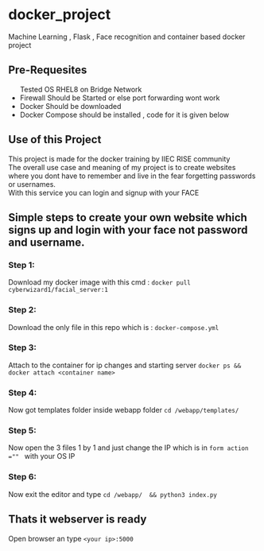 # docker_project
Machine Learning , Flask , Face recognition and container based docker project 
<div><h2><b>Pre-Requesites</b></h2>
<ul>
  <l1>Tested OS RHEL8 on Bridge Network</li>
  <li>Firewall Should be Started or else port forwarding wont work</li>
  <li>Docker Should be downloaded</li>
  <li>Docker Compose should be installed , code for it is given below</li>
</ul></div>
<h2>Use of this Project</h2><p>This project is made for the docker training by IIEC RISE community<br>The overall use case and meaning of my project is to create websites<br>where you dont have to remember and live in the fear forgetting passwords<br>or usernames.<br>With this service you can login and signup with your FACE</p>

<h2><b>Simple steps to create your own website which signs up and login with your face not password and username.</b></h2>

<h3>Step 1:</h3>

Download my docker image with this cmd :
```docker pull cyberwizard1/facial_server:1```

<h3>Step 2:</h3>

Download the only file in this repo which is : 
```docker-compose.yml```

<h3>Step 3:</h3>

Attach to the container for ip changes and starting server
```docker ps && docker attach <container name>```

<h3>Step 4:</h3>

Now got templates folder inside webapp folder
```cd /webapp/templates/```

<h3>Step 5:</h3>

Now open the 3 files 1 by 1 and just change the IP which is in 
```form action ="" ```  with your OS IP

<h3>Step 6:</h3>

Now exit the editor and type 
```cd /webapp/  && python3 index.py```

<h2>Thats it webserver is ready</h2> 

Open browser an type 
```<your ip>:5000```

